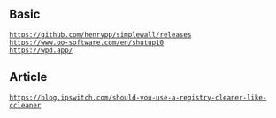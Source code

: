 ## Basic
<code>https://github.com/henrypp/simplewall/releases</code></br>
<code>https://www.oo-software.com/en/shutup10</code></br>
<code>https://wpd.app/</code>

## Article
<code>https://blog.ipswitch.com/should-you-use-a-registry-cleaner-like-ccleaner</code>
